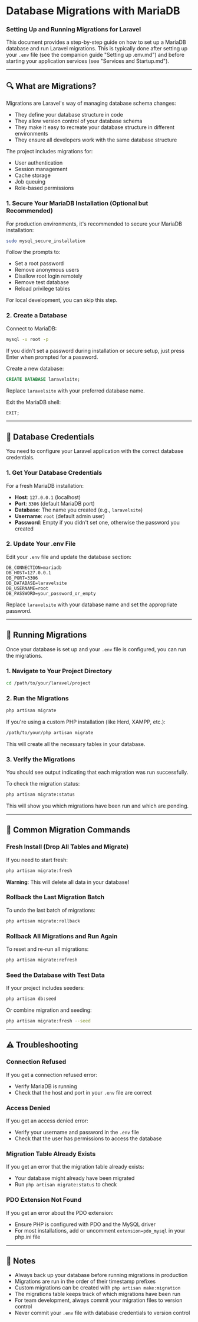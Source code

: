 # Database Migrations with MariaDB
### Setting Up and Running Migrations for Laravel

This document provides a step-by-step guide on how to set up a MariaDB database and run Laravel migrations. This is typically done after setting up your `.env` file (see the companion guide "Setting up .env.md") and before starting your application services (see "Services and Startup.md").

---

## 🔍 What are Migrations?

Migrations are Laravel's way of managing database schema changes:

* They define your database structure in code
* They allow version control of your database schema
* They make it easy to recreate your database structure in different environments
* They ensure all developers work with the same database structure

The project includes migrations for:
* User authentication
* Session management
* Cache storage
* Job queuing
* Role-based permissions

### 1. Secure Your MariaDB Installation (Optional but Recommended)

For production environments, it's recommended to secure your MariaDB installation:

```bash
sudo mysql_secure_installation
```

Follow the prompts to:
* Set a root password
* Remove anonymous users
* Disallow root login remotely
* Remove test database
* Reload privilege tables

For local development, you can skip this step.

### 2. Create a Database

Connect to MariaDB:

```bash
mysql -u root -p
```

If you didn't set a password during installation or secure setup, just press Enter when prompted for a password.

Create a new database:

```sql
CREATE DATABASE laravelsite;
```

Replace `laravelsite` with your preferred database name.

Exit the MariaDB shell:

```sql
EXIT;
```

---

## 🔑 Database Credentials

You need to configure your Laravel application with the correct database credentials.

### 1. Get Your Database Credentials

For a fresh MariaDB installation:

* **Host**: `127.0.0.1` (localhost)
* **Port**: `3306` (default MariaDB port)
* **Database**: The name you created (e.g., `laravelsite`)
* **Username**: `root` (default admin user)
* **Password**: Empty if you didn't set one, otherwise the password you created

### 2. Update Your .env File

Edit your `.env` file and update the database section:

```
DB_CONNECTION=mariadb
DB_HOST=127.0.0.1
DB_PORT=3306
DB_DATABASE=laravelsite
DB_USERNAME=root
DB_PASSWORD=your_password_or_empty
```

Replace `laravelsite` with your database name and set the appropriate password.

---

## 🚀 Running Migrations

Once your database is set up and your `.env` file is configured, you can run the migrations.

### 1. Navigate to Your Project Directory

```bash
cd /path/to/your/laravel/project
```

### 2. Run the Migrations

```bash
php artisan migrate
```

If you're using a custom PHP installation (like Herd, XAMPP, etc.):

```bash
/path/to/your/php artisan migrate
```

This will create all the necessary tables in your database.

### 3. Verify the Migrations

You should see output indicating that each migration was run successfully.

To check the migration status:

```bash
php artisan migrate:status
```

This will show you which migrations have been run and which are pending.

---

## 🔄 Common Migration Commands

### Fresh Install (Drop All Tables and Migrate)

If you need to start fresh:

```bash
php artisan migrate:fresh
```

**Warning**: This will delete all data in your database!

### Rollback the Last Migration Batch

To undo the last batch of migrations:

```bash
php artisan migrate:rollback
```

### Rollback All Migrations and Run Again

To reset and re-run all migrations:

```bash
php artisan migrate:refresh
```

### Seed the Database with Test Data

If your project includes seeders:

```bash
php artisan db:seed
```

Or combine migration and seeding:

```bash
php artisan migrate:fresh --seed
```

---

## ⚠️ Troubleshooting

### Connection Refused

If you get a connection refused error:
* Verify MariaDB is running
* Check that the host and port in your `.env` file are correct

### Access Denied

If you get an access denied error:
* Verify your username and password in the `.env` file
* Check that the user has permissions to access the database

### Migration Table Already Exists

If you get an error that the migration table already exists:
* Your database might already have been migrated
* Run `php artisan migrate:status` to check

### PDO Extension Not Found

If you get an error about the PDO extension:
* Ensure PHP is configured with PDO and the MySQL driver
* For most installations, add or uncomment `extension=pdo_mysql` in your php.ini file

---

## 📌 Notes

* Always back up your database before running migrations in production
* Migrations are run in the order of their timestamp prefixes
* Custom migrations can be created with `php artisan make:migration`
* The migrations table keeps track of which migrations have been run
* For team development, always commit your migration files to version control
* Never commit your `.env` file with database credentials to version control
